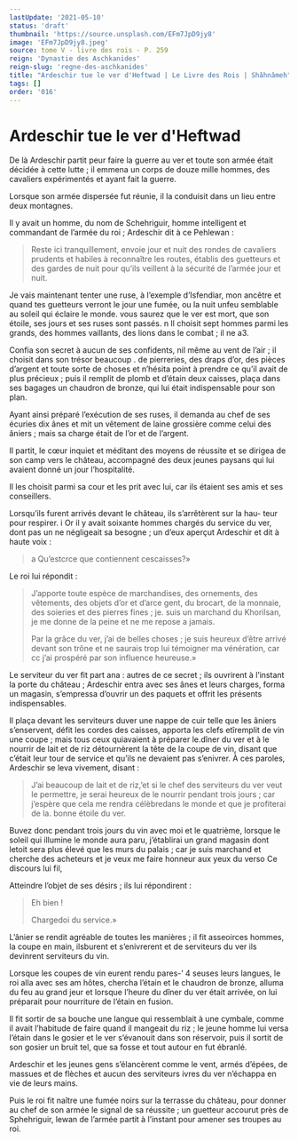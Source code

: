 ```yaml
---
lastUpdate: '2021-05-10'
status: 'draft'
thumbnail: 'https://source.unsplash.com/EFm7JpD9jy8'
image: 'EFm7JpD9jy8.jpeg'
source: tome V - livre des rois - P. 259
reign: 'Dynastie des Aschkanides'
reign-slug: 'regne-des-aschkanides'
title: "Ardeschir tue le ver d'Heftwad | Le Livre des Rois | Shâhnâmeh"
tags: []
order: '016'
---
```


# Ardeschir tue le ver d'Heftwad

De là Ardeschir partit peur faire la guerre au ver et toute son armée était décidée à cette lutte ; il emmena un corps de douze mille hommes, des cavaliers expérimentés et ayant fait la guerre.

Lorsque son armée dispersée fut réunie, il la conduisit dans un lieu entre deux montagnes.

Il y avait un homme, du nom de Schehriguir, homme intelligent et commandant de l’armée du roi ; Ardeschir dit à ce Pehlewan :

> Reste ici tranquillement, envoie jour et nuit des rondes de cavaliers prudents et habiles à reconnaître les routes, établis des guetteurs et des gardes de nuit pour qu’ils veillent à la sécurité de l’armée jour et nuit.

Je vais maintenant tenter une ruse, à l’exemple d’Isfendiar, mon ancêtre et quand tes guetteurs verront le jour une fumée, ou la nuit unfeu semblable au soleil qui éclaire le monde. vous saurez que le ver est mort, que son étoile, ses jours et ses ruses sont passés. n Il choisit sept hommes parmi les grands, des hommes vaillants, des lions dans le combat ; il ne a3.

Confia son secret à aucun de ses confidents, nil même au vent de l’air ; il choisit dans son trésor beaucoup
. de pierreries, des draps d’or, des pièces d’argent et toute sorte de choses et n’hésita point à prendre ce qu’il avait de plus précieux ; puis il remplit de plomb et d’étain deux caisses, plaça dans ses bagages un chaudron de bronze, qui lui était indispensable pour son plan.

Ayant ainsi préparé l’exécution de ses ruses, il demanda au chef de ses écuries dix ânes et mit un vêtement de laine grossière comme celui des âniers ; mais sa charge était de l’or et de l’argent.

Il partit, le cœur inquiet et méditant des moyens de réussite et se dirigea de son camp vers le château, accompagné des deux jeunes paysans qui lui avaient donné un jour l’hospitalité.

Il les choisit parmi sa cour et les prit avec lui, car ils étaient ses amis et ses conseillers.

Lorsqu’ils furent arrivés devant le château, ils s’arrêtèrent sur la hau-
teur pour respirer. i Or il y avait soixante hommes chargés du service du ver, dont pas un ne négligeait sa besogne ; un d’eux aperçut Ardeschir et dit à haute voix :

> a Qu’estcrce que contiennent cescaisses?»

Le roi lui répondit :

> J’apporte toute espèce de marchandises, des ornements, des vêtements, des objets d’or et d’arce gent, du brocart, de la monnaie, des soieries et des pierres fines ; je. suis un marchand du Khorilsan, je me donne de la peine et ne me repose a jamais.
>
> Par la grâce du ver, j’ai de belles choses ; je suis heureux d’être arrivé devant son trône et ne saurais trop lui témoigner ma vénération, car cc j’ai prospéré par son influence heureuse.»

Le serviteur du ver fit part ana : autres de ce secret ; ils ouvrirent à l’instant la porte du château ; Ardeschir entra avec ses ânes et leurs charges, forma un magasin, s’empressa d’ouvrir un des paquets et offrit les présents indispensables.

Il plaça devant les serviteurs duver une nappe de cuir telle que les âniers s’enservent, défit les cordes des caisses, apporta les clefs etîremplit de vin une coupe ; mais tous ceux quiavaient à préparer le.dîner du ver et à le nourrir de lait et de riz détournèrent la tête de la coupe de vin, disant que c’était leur tour de service et qu’ils ne devaient pas s’enivrer.
À ces paroles, Ardeschir se leva vivement, disant :

> J’ai beaucoup de lait et de riz,’et si le chef des serviteurs du ver veut le permettre, je serai heureux de le nourrir pendant trois jours ; car j’espère que cela me rendra célèbredans le monde et que je profiterai de la. bonne étoile du ver.

Buvez donc pendant trois jours du vin avec moi et le quatrième, lorsque le soleil qui illumine le monde aura paru, j’établirai un grand magasin dont letoit sera plus élevé que les murs du palais ; car je suis marchand et cherche des acheteurs et je veux me faire honneur aux yeux du verso Ce discours lui fil,

Atteindre l’objet de ses désirs ; ils lui répondirent :

> Eh bien !
>
> Chargedoi du service.»

L’ânier se rendit agréable de toutes les manières ; il fit asseoirces hommes, la coupe en main, ilsburent et s’enivrerent et de serviteurs du ver ils devinrent serviteurs du vin.

Lorsque les coupes de vin eurent rendu pares-’
4 seuses leurs langues, le roi alla avec ses am hôtes, chercha l’étain et le chaudron de bronze, alluma du feu au grand jeur et lorsque l’heure du dîner du ver était arrivée, on lui préparait pour nourriture de l’étain en fusion.

Il fit sortir de sa bouche une langue qui ressemblait à une cymbale, comme il avait l’habitude de faire quand il mangeait du riz ; le jeune homme lui versa l’étain dans le gosier et le ver s’évanouit dans son réservoir, puis il sortit de son gosier un bruit tel, que sa fosse et tout autour en fut ébranlé.

Ardeschir et les jeunes gens s’élancèrent comme le vent, armés d’épées, de massues et de flèches et aucun des serviteurs ivres du ver n’échappa en vie de leurs mains.

Puis le roi fit naître une fumée noirs sur la terrasse du château, pour donner au chef de son armée le signal de sa réussite ; un guetteur accourut près de Sphehriguir, lewan de l’armée partit à l’instant pour amener ses troupes au roi.
